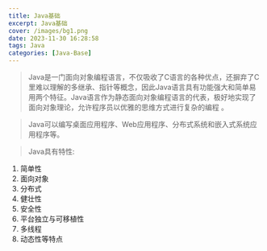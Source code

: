 ```yaml
---
title: Java基础
excerpt: Java基础
cover: /images/bg1.png
date: 2023-11-30 16:28:58
tags: Java
categories: [Java-Base]
---
```


>Java是一门面向对象编程语言，不仅吸收了C语言的各种优点，还摒弃了C里难以理解的多继承、指针等概念，因此Java语言具有功能强大和简单易用两个特征。Java语言作为静态面向对象编程语言的代表，极好地实现了面向对象理论，允许程序员以优雅的思维方式进行复杂的编程 。

> Java可以编写桌面应用程序、Web应用程序、分布式系统和嵌入式系统应用程序等。

> Java具有特性:

1.  简单性
2.  面向对象
3.  分布式
4.  健壮性
5.  安全性
6.  平台独立与可移植性
7.  多线程
8.  动态性等特点
>